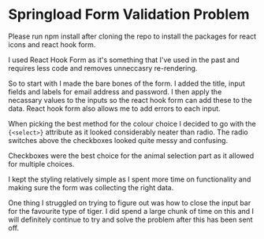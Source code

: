 # Springload Form Validation Problem

Please run npm install after cloning the repo to install the packages for react icons and react hook form.

I used React Hook Form as it's something that I've used in the past and requires less code and removes unneccasry re-rendering.

So to start with I made the bare bones of the form. I added the title, input fields and labels for email address and password. I then apply the necassary values to the inputs so the react hook form can add these to the data. React hook form also allows me to add errors to each input.

When picking the best method for the colour choice I decided to go with the `{<select>}` attribute as it looked considerably neater than radio. The radio switches above the checkboxes looked quite messy and confusing.

Checkboxes were the best choice for the animal selection part as it allowed for multiple choices.

I kept the styling relatively simple as I spent more time on functionality and making sure the form was collecting the right data.

One thing I struggled on trying to figure out was how to close the input bar for the favourite type of tiger. I did spend a large chunk of time on this and I will definitely continue to try and solve the problem after this has been sent off.
